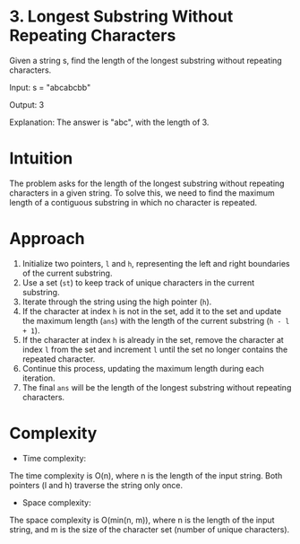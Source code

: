 # 3. Longest Substring Without Repeating Characters
Given a string s, find the length of the longest 
substring  without repeating characters.

Input: s = "abcabcbb"

Output: 3

Explanation: The answer is "abc", with the length of 3.

# Intuition
<!-- Describe your first thoughts on how to solve this problem. -->
The problem asks for the length of the longest substring without repeating characters in a given string. To solve this, we need to find the maximum length of a contiguous substring in which no character is repeated.
# Approach
<!-- Describe your approach to solving the problem. -->
1. Initialize two pointers, `l` and `h`, representing the left and right boundaries of the current substring.
2. Use a set (`st`) to keep track of unique characters in the current substring.
3. Iterate through the string using the high pointer (`h`).
4. If the character at index `h` is not in the set, add it to the set and update the maximum length (`ans`) with the length of the current substring (`h - l + 1`).
5. If the character at index `h` is already in the set, remove the character at index `l` from the set and increment `l` until the set no longer contains the repeated character.
6. Continue this process, updating the maximum length during each iteration.
7. The final `ans` will be the length of the longest substring without repeating characters.

# Complexity
- Time complexity:
<!-- Add your time complexity here, e.g. $$O(n)$$ -->
The time complexity is O(n), where n is the length of the input string. Both pointers (l and h) traverse the string only once.

- Space complexity:
<!-- Add your space complexity here, e.g. $$O(n)$$ -->
The space complexity is O(min(n, m)), where n is the length of the input string, and m is the size of the character set (number of unique characters). 
